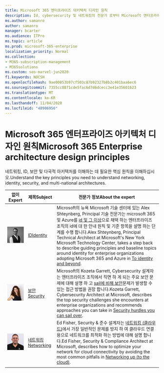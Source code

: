 ```yaml
---
title: Microsoft 365 엔터프라이즈 아키텍처 디자인 원칙
description: Id, cybersecurity 및 네트워킹의 전문가 로부터 Microsoft 엔터프라이즈 아키텍처에 대해 알아봅니다.
ms.author: samanro
author: samanro
manager: bcarter
ms.audience: ITPro
ms.topic: article
ms.prod: microsoft-365-enterprise
localization_priority: Normal
ms.collection:
- M365-subscription-management
- M365solutions
ms.custom: seo-marvel-jun2020
f1.keywords: NOCSH
ms.openlocfilehash: 9ae00853b97cf503c87b92327b8b2c401baa6ec6
ms.sourcegitcommit: 7355cc8871cde5fac6d7d6dcecc3e41e35601623
ms.translationtype: MT
ms.contentlocale: ko-KR
ms.lasthandoff: 11/04/2020
ms.locfileid: "48906956"
---
```

# <a name="microsoft-365-enterprise-architecture-design-principles"></a><span data-ttu-id="5a30b-103">Microsoft 365 엔터프라이즈 아키텍처 디자인 원칙</span><span class="sxs-lookup"><span data-stu-id="5a30b-103">Microsoft 365 Enterprise architecture design principles</span></span>

<span data-ttu-id="5a30b-104">네트워킹, ID, 보안 및 다국적 아키텍처를 이해하는 데 필요한 핵심 원칙을 이해하십시오.</span><span class="sxs-lookup"><span data-stu-id="5a30b-104">Understand the key principles you need to understand networking, identity, security, and multi-national architectures.</span></span>

| <span data-ttu-id="5a30b-105">없이</span><span class="sxs-lookup"><span data-stu-id="5a30b-105">Expert</span></span> | <span data-ttu-id="5a30b-106">제목</span><span class="sxs-lookup"><span data-stu-id="5a30b-106">Subject</span></span> | <span data-ttu-id="5a30b-107">전문가 정보</span><span class="sxs-lookup"><span data-stu-id="5a30b-107">About the expert</span></span> |
|---------|---------|---------|
|![엔터프라이즈 id 아키텍처의 Alex Shteynberg](../media/solutions-architecture-center/identity-and-beyond-alex-shteynberg.jpg)   |    [<span data-ttu-id="5a30b-109">ID</span><span class="sxs-lookup"><span data-stu-id="5a30b-109">Identity</span></span>](identity-design-principles.md)     | <span data-ttu-id="5a30b-110">Microsoft의 뉴욕 Microsoft 기술 센터에 있는 Alex Shteynberg, Principal 기술 전문가는 microsoft 365 및 Azure를 [id 및 그 이상](identity-design-principles.md)으로 채택 하는 엔터프라이즈 조직의 id에 대 한 안내 원칙 및 기준 항목을 설명 하는 단계를 수행 합니다.</span><span class="sxs-lookup"><span data-stu-id="5a30b-110">Alex Shteynberg, Principal Technical Architect at Microsoft's New York Microsoft Technology Center, takes a step back to describe guiding principles and baseline topics around identity for enterprise organizations adopting Microsoft 365 and Azure in [To identity and beyond](identity-design-principles.md).</span></span> |
| ![보안 디자인 원리에 대 한 Kozetta Garrett](../media/solutions-architecture-center/kozeta-garrett-security.jpg)   |     [<span data-ttu-id="5a30b-112">보안</span><span class="sxs-lookup"><span data-stu-id="5a30b-112">Security</span></span>](security-design-principles.md)    |  <span data-ttu-id="5a30b-113">Microsoft의 Kozeta Garrett, Cybersecurity 설계자는 엔터프라이즈 조직에서 직면 하 게 되는 주요 보안 문제에 대해 설명 하 고 [sail에 비해 보안](security-design-principles.md)문제가 발생할 수 있는 접근 방법을 권장 합니다.</span><span class="sxs-lookup"><span data-stu-id="5a30b-113">Kozeta Garrett, Cybersecurity Architect at Microsoft, describes the top security challenges she encounters at enterprise organizations and recommends approaches you can take in [Security hurdles you can sail over](security-design-principles.md).</span></span>  |
| ![Ed Fisher on 네트워킹 디자인 원칙](../media/solutions-architecture-center/ed-fisher-networking.jpg)    |       [<span data-ttu-id="5a30b-115">네트워킹</span><span class="sxs-lookup"><span data-stu-id="5a30b-115">Networking</span></span>](networking-design-principles.md)  |   <span data-ttu-id="5a30b-116">Ed Fisher, Security & 준수 설계자는 [네트워킹 (클라우드)](networking-design-principles.md)에서 가장 일반적인 문제를 방지 하 여 클라우드 연결용으로 네트워크를 최적화 하는 방법에 대해 설명 합니다.</span><span class="sxs-lookup"><span data-stu-id="5a30b-116">Ed Fisher, Security & Compliance Architect at Microsoft, describes how to optimize your network for cloud connectivity by avoiding the most common pitfalls in [Networking up (to the cloud)](networking-design-principles.md).</span></span>       |
|    |         |         |
